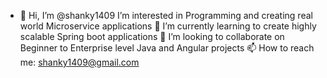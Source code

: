 - 👋 Hi, I’m @shanky1409
 I’m interested in Programming and creating real world Microservice applications
🌱 I’m currently learning to create highly scalable Spring boot applications
💞️ I’m looking to collaborate on Beginner to Enterprise level Java and Angular projects
📫 How to reach me: shanky1409@gmail.com

<!---
shanky1409/shanky1409 is a ✨ special ✨ repository because its `README.md` (this file) appears on your GitHub profile.
You can click the Preview link to take a look at your changes.
--->

